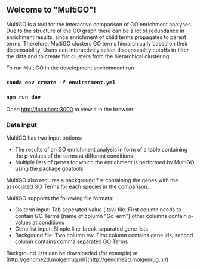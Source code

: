 
## Welcome to "MultiGO"!

MultiGO is a tool for the interactive comparison of GO enrichment analyses. Due to the structure of the GO graph there can be a lot of redundance in enrichment results, since enrichment of child terms propagates to parent terms. Therefore, MultiGO clusters GO terms hierarchically based on their dispensability. Users can interactively select dispensability cutoffs to filter the data and to create flat clusters from the hierarchical clustering.  

To run MultiGO in the development environment run
### `conda env create -f environment.yml`
### `npm run dev`

Open [http://localhost:3000](http://localhost:3000) to view it in the browser.

### Data Input

MultiGO has two input options:

* The results of an GO enrichment analysis in form of a table containing the p-values of the terms at different conditions
* Multiple lists of genes for which the enrichment is performed by MultiGO using the package goatools

MultiGO also requires a background file containing the genes with the associated GO Terms for each species in the comparison. 

MultiGO supports the following file formats:

* Go term input: Tab seperated value (.tsv) file. First column needs to contain GO Terms (name of column "GoTerm") other columns contain p-values at conditions
* Gene list input: Simple line-break separated gene lists
* Backgound file: Two column tsv. First column contains gene ids, second column contains comma separated GO Terms

Background lists can be downloaded (for example) at [http://genome2d.molgenrug.nl/](http://genome2d.molgenrug.nl/) 